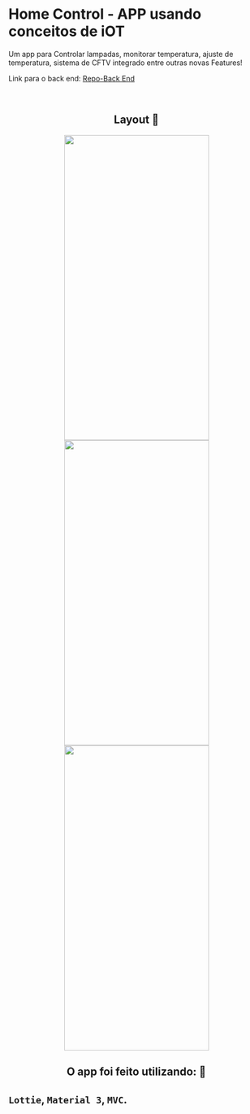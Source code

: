 # Home Control - APP usando conceitos de iOT 

Um app para Controlar lampadas, monitorar temperatura, ajuste de temperatura, sistema de CFTV integrado entre outras novas Features!

Link para o back end:  [Repo-Back End](https://github.com/Mathvdias/projeto)

<br>

<h2 align="center">Layout 🎨</h2>

<div align="center">
<img align="center" src="https://user-images.githubusercontent.com/74201503/180467345-efcb536b-69ab-4951-9005-71e96c766936.png" width="285" height="600"/>
<img align="center" src="https://user-images.githubusercontent.com/74201503/180469554-2df97bf1-74a9-4dc8-a742-d770046eedc6.png" width="285" height="600"/>
<img align="center" src="https://user-images.githubusercontent.com/74201503/180469680-22905281-fcbb-4de9-8628-3953df321755.png" width="285" height="600"/>

</div>
<h2 align="center">O app foi feito utilizando: 📖</h2>
<p>
<h2>

`Lottie`, `Material 3`, `MVC`.
